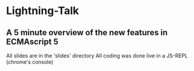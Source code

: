 Lightning-Talk
==============

A 5 minute overview of the new features in ECMAscript 5
-------------------------------------------------------

All slides are in the 'slides' directory
All coding was done live in a JS-REPL (chrome's console)
